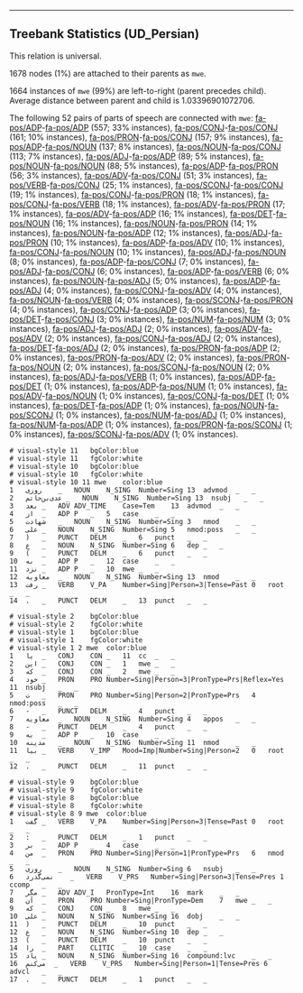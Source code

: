 

--------------------------------------------------------------------------------

## Treebank Statistics (UD_Persian)

This relation is universal.

1678 nodes (1%) are attached to their parents as `mwe`.

1664 instances of `mwe` (99%) are left-to-right (parent precedes child).
Average distance between parent and child is 1.03396901072706.

The following 52 pairs of parts of speech are connected with `mwe`: [fa-pos/ADP]()-[fa-pos/ADP]() (557; 33% instances), [fa-pos/CONJ]()-[fa-pos/CONJ]() (161; 10% instances), [fa-pos/PRON]()-[fa-pos/CONJ]() (157; 9% instances), [fa-pos/ADP]()-[fa-pos/NOUN]() (137; 8% instances), [fa-pos/NOUN]()-[fa-pos/CONJ]() (113; 7% instances), [fa-pos/ADJ]()-[fa-pos/ADP]() (89; 5% instances), [fa-pos/NOUN]()-[fa-pos/NOUN]() (88; 5% instances), [fa-pos/ADP]()-[fa-pos/PRON]() (56; 3% instances), [fa-pos/ADV]()-[fa-pos/CONJ]() (51; 3% instances), [fa-pos/VERB]()-[fa-pos/CONJ]() (25; 1% instances), [fa-pos/SCONJ]()-[fa-pos/CONJ]() (19; 1% instances), [fa-pos/CONJ]()-[fa-pos/PRON]() (18; 1% instances), [fa-pos/CONJ]()-[fa-pos/VERB]() (18; 1% instances), [fa-pos/ADV]()-[fa-pos/PRON]() (17; 1% instances), [fa-pos/ADV]()-[fa-pos/ADP]() (16; 1% instances), [fa-pos/DET]()-[fa-pos/NOUN]() (16; 1% instances), [fa-pos/NOUN]()-[fa-pos/PRON]() (14; 1% instances), [fa-pos/NOUN]()-[fa-pos/ADP]() (12; 1% instances), [fa-pos/ADJ]()-[fa-pos/PRON]() (10; 1% instances), [fa-pos/ADP]()-[fa-pos/ADV]() (10; 1% instances), [fa-pos/CONJ]()-[fa-pos/NOUN]() (10; 1% instances), [fa-pos/ADJ]()-[fa-pos/NOUN]() (8; 0% instances), [fa-pos/ADP]()-[fa-pos/CONJ]() (7; 0% instances), [fa-pos/ADJ]()-[fa-pos/CONJ]() (6; 0% instances), [fa-pos/ADP]()-[fa-pos/VERB]() (6; 0% instances), [fa-pos/NOUN]()-[fa-pos/ADJ]() (5; 0% instances), [fa-pos/ADP]()-[fa-pos/ADJ]() (4; 0% instances), [fa-pos/CONJ]()-[fa-pos/ADV]() (4; 0% instances), [fa-pos/NOUN]()-[fa-pos/VERB]() (4; 0% instances), [fa-pos/SCONJ]()-[fa-pos/PRON]() (4; 0% instances), [fa-pos/CONJ]()-[fa-pos/ADP]() (3; 0% instances), [fa-pos/DET]()-[fa-pos/CONJ]() (3; 0% instances), [fa-pos/NUM]()-[fa-pos/NUM]() (3; 0% instances), [fa-pos/ADJ]()-[fa-pos/ADJ]() (2; 0% instances), [fa-pos/ADV]()-[fa-pos/ADV]() (2; 0% instances), [fa-pos/CONJ]()-[fa-pos/ADJ]() (2; 0% instances), [fa-pos/DET]()-[fa-pos/ADJ]() (2; 0% instances), [fa-pos/PRON]()-[fa-pos/ADP]() (2; 0% instances), [fa-pos/PRON]()-[fa-pos/ADV]() (2; 0% instances), [fa-pos/PRON]()-[fa-pos/NOUN]() (2; 0% instances), [fa-pos/SCONJ]()-[fa-pos/NOUN]() (2; 0% instances), [fa-pos/ADJ]()-[fa-pos/VERB]() (1; 0% instances), [fa-pos/ADP]()-[fa-pos/DET]() (1; 0% instances), [fa-pos/ADP]()-[fa-pos/NUM]() (1; 0% instances), [fa-pos/ADV]()-[fa-pos/NOUN]() (1; 0% instances), [fa-pos/CONJ]()-[fa-pos/DET]() (1; 0% instances), [fa-pos/DET]()-[fa-pos/ADP]() (1; 0% instances), [fa-pos/NOUN]()-[fa-pos/SCONJ]() (1; 0% instances), [fa-pos/NUM]()-[fa-pos/ADJ]() (1; 0% instances), [fa-pos/NUM]()-[fa-pos/ADP]() (1; 0% instances), [fa-pos/PRON]()-[fa-pos/SCONJ]() (1; 0% instances), [fa-pos/SCONJ]()-[fa-pos/ADV]() (1; 0% instances).


~~~ conllu
# visual-style 11	bgColor:blue
# visual-style 11	fgColor:white
# visual-style 10	bgColor:blue
# visual-style 10	fgColor:white
# visual-style 10 11 mwe	color:blue
1	روزی	_	NOUN	N_SING	Number=Sing	13	advmod	_	_
2	عدی‌بن‌حاتم	_	NOUN	N_SING	Number=Sing	13	nsubj	_	_
3	بعد	_	ADV	ADV_TIME	Case=Tem	13	advmod	_	_
4	از	_	ADP	P	_	5	case	_	_
5	شهادت	_	NOUN	N_SING	Number=Sing	3	nmod	_	_
6	علی	_	NOUN	N_SING	Number=Sing	5	nmod:poss	_	_
7	)	_	PUNCT	DELM	_	6	punct	_	_
8	ع	_	NOUN	N_SING	Number=Sing	6	dep	_	_
9	(	_	PUNCT	DELM	_	6	punct	_	_
10	به	_	ADP	P	_	12	case	_	_
11	نزد	_	ADP	P	_	10	mwe	_	_
12	معاویه	_	NOUN	N_SING	Number=Sing	13	nmod	_	_
13	رفت	_	VERB	V_PA	Number=Sing|Person=3|Tense=Past	0	root	_	_
14	.	_	PUNCT	DELM	_	13	punct	_	_

~~~


~~~ conllu
# visual-style 2	bgColor:blue
# visual-style 2	fgColor:white
# visual-style 1	bgColor:blue
# visual-style 1	fgColor:white
# visual-style 1 2 mwe	color:blue
1	یا	_	CONJ	CON	_	11	cc	_	_
2	این	_	CONJ	CON	_	1	mwe	_	_
3	که	_	CONJ	CON	_	2	mwe	_	_
4	خود	_	PRON	PRO	Number=Sing|Person=3|PronType=Prs|Reflex=Yes	11	nsubj	_	_
5	ت	_	PRON	PRO	Number=Sing|Person=2|PronType=Prs	4	nmod:poss	_	_
6	-	_	PUNCT	DELM	_	4	punct	_	_
7	معاویه	_	NOUN	N_SING	Number=Sing	4	appos	_	_
8	-	_	PUNCT	DELM	_	4	punct	_	_
9	به	_	ADP	P	_	10	case	_	_
10	مدینه	_	NOUN	N_SING	Number=Sing	11	nmod	_	_
11	بیا	_	VERB	V_IMP	Mood=Imp|Number=Sing|Person=2	0	root	_	_
12	.	_	PUNCT	DELM	_	11	punct	_	_

~~~


~~~ conllu
# visual-style 9	bgColor:blue
# visual-style 9	fgColor:white
# visual-style 8	bgColor:blue
# visual-style 8	fgColor:white
# visual-style 8 9 mwe	color:blue
1	گفت	_	VERB	V_PA	Number=Sing|Person=3|Tense=Past	0	root	_	_
2	:	_	PUNCT	DELM	_	1	punct	_	_
3	بر	_	ADP	P	_	4	case	_	_
4	من	_	PRON	PRO	Number=Sing|Person=1|PronType=Prs	6	nmod	_	_
5	روزی	_	NOUN	N_SING	Number=Sing	6	nsubj	_	_
6	نمی‌گذرد	_	VERB	V_PRS	Number=Sing|Person=3|Tense=Pres	1	ccomp	_	_
7	مگر	_	ADV	ADV_I	PronType=Int	16	mark	_	_
8	آن	_	PRON	PRO	Number=Sing|PronType=Dem	7	mwe	_	_
9	که	_	CONJ	CON	_	8	mwe	_	_
10	علی	_	NOUN	N_SING	Number=Sing	16	dobj	_	_
11	)	_	PUNCT	DELM	_	10	punct	_	_
12	ع	_	NOUN	N_SING	Number=Sing	10	dep	_	_
13	(	_	PUNCT	DELM	_	10	punct	_	_
14	را	_	PART	CLITIC	_	10	case	_	_
15	یاد	_	NOUN	N_SING	Number=Sing	16	compound:lvc	_	_
16	می‌کنم	_	VERB	V_PRS	Number=Sing|Person=1|Tense=Pres	6	advcl	_	_
17	.	_	PUNCT	DELM	_	1	punct	_	_

~~~


